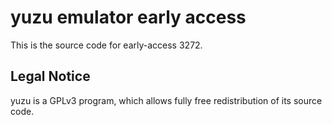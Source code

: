 yuzu emulator early access
=============

This is the source code for early-access 3272.

## Legal Notice

yuzu is a GPLv3 program, which allows fully free redistribution of its source code.